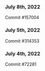 ### July 8th, 2022

Commit #157004

### July 5th, 2022

Commit #314353


### July 4th, 2022

Commit #72281
